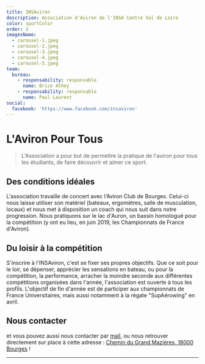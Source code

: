 ```yaml
---
title: INSAviron
description: Association d'Aviron de l'INSA Centre Val de Loire
color: sportColor
order: 3
imagesName:
  - carousel-1.jpeg
  - carousel-2.jpeg
  - carousel-3.jpeg
  - carousel-4.jpeg
  - carousel-5.jpeg
team:
  bureau:
    - responsability: responsable
      name: Brice Athey
    - responsability: responsable
      name: Paul Laurent
social:
  facebook: 'https://www.facebook.com/insaviron'
---
```


# L'Aviron Pour Tous

> L'Association a pour but de permettre la pratique de l'aviron pour tous les
> étudiants, de faire découvrir et aimer ce sport.

## Des conditions idéales

L'association travaille de concert avec l'Aviron Club de Bourges. Celui-ci nous
laisse utiliser son matériel (bateaux, ergomètres, salle de musculation, locaux)
et nous met à disposition un coach qui nous suit dans notre progression. Nous
pratiquons sur le lac d'Auron, un bassin homologué pour la compétition (y ont eu
lieu, en juin 2019, les Championnats de France d'Aviron).

<campus-center>
  <campus-carousel :names="imagesName" folder-name="federation/sport/insaviron"></campus-carousel>
</campus-center>

## Du loisir à la compétition

S'inscrire à l'INSAviron, c'est se fixer ses propres objectifs. Que ce soit pour
le loir, se dépenser, apprécier les sensations en bateau, ou pour la
compétition, la performance, arracher la moindre seconde aux différentes
compétitions organisées dans l'année, l'association est ouverte à tous les
profils. L'objectif de fin d'année est de participer aux championnats de France
Universitaires, mais aussi notamment à la régate "SupAérowing" en avril.

## Nous contacter

<campus-social :social="social" :color="color"></campus-social>

et vous pouvez aussi nous contacter par
[mail](mailto:francois.bonzom@insa-cvl.fr), ou nous retrouver directement sur
place à cette adresse :
[Chemin du Grand Mazières, 18000 Bourges](https://goo.gl/maps/NiU45TfXyva8yjfD6)
!

---

<campus-team :team="team" :color="color"></campus-team>
